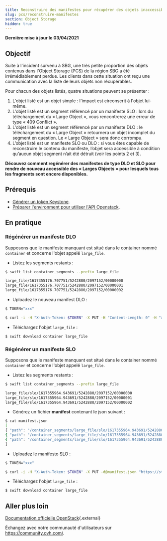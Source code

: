 ```yaml
---
title: Reconstruire des manifestes pour récupérer des objets inaccessibles
slug: pcs/reconstruire-manifestes
section: Object Storage
hidden: true
---
```


**Dernière mise à jour le 03/04/2021**

## Objectif

Suite à l'incident survenu à SBG, une très petite proportion des objets contenus dans l'Object Storage (PCS) de la région SBG a été irrémédiablement perdue. Les clients dans cette situation ont reçu une communication avec la liste de leurs objets non récupérables.

Pour chacun des objets listés, quatre situations peuvent se présenter :

1. L'objet listé est un objet simple : l'impact est circonscrit à l'objet lui-même.
2. L'objet listé est un segment référencé par un manifeste SLO : lors du téléchargement du « Large Object », vous rencontrerez une erreur de type « 409 Conflict ».
3. L'objet listé est un segment référencé par un manifeste DLO : le téléchargement du « Large Object » retournera un objet incomplet du segment en question. Le « Large Object » sera donc corrompu.
4. L’objet listé est un manifeste SLO ou DLO : si vous êtes capable de reconstruire le contenu du manifeste, l’objet sera accessible à condition qu’aucun objet segment n’ait été détruit (voir les points 2 et 3).

**Découvez comment regénérer des manifestes de type DLO et SLO pour rendre de nouveau accessible des « Larges Objects » pour lesquels tous les fragments sont encore disponibles.**

## Prérequis

- [Générer un token Keystone](https://docs.ovh.com/fr/public-cloud/gestion-des-tokens/#etape-2-recuperation-des-variables-token-id-et-endpoint-publicurl).
- [Préparer l'environment pour utiliser l'API Openstack](https://docs.ovh.com/fr/public-cloud/debuter-avec-lapi-swift/).

## En pratique

### Régénérer un manifeste DLO

Supposons que le manifeste manquant est situé dans le container nommé `container` et concerne l'objet appelé `large_file`.

- Listez les segments restants :

```bash
$ swift list container_segments --prefix large_file

large_file/1617355176.707751/5242880/2097152/00000000
large_file/1617355176.707751/5242880/2097152/00000001
large_file/1617355176.707751/5242880/2097152/00000002
```

- Uploadez le nouveau manifest DLO :

```bash
$ TOKEN="xxx"

$ curl -i -H "X-Auth-Token: $TOKEN" -X PUT -H "Content-Length: 0" -H "x-object-manifest: container_segments/large_file/1617355176.707751/5242880/2097152/" https://storage.sbg.pcs.ovh.net:443/v1/AUTH_XXX/container/large_file
```

- Téléchargez l'objet `large_file` :

```bash
$ swift download container large_file
```

### Régénérer un manifeste SLO

Supposons que le manifeste manquant est situé dans le container nommé `container` et concerne l'objet appelé `large_file`.

- Listez les segments restants :

```bash
$ swift list container_segments --prefix large_file

large_file/slo/1617355964.943691/5242880/2097152/00000000
large_file/slo/1617355964.943691/5242880/2097152/00000001
large_file/slo/1617355964.943691/5242880/2097152/00000002
```

- Générez un fichier **manifest** contenant le json suivant :

```bash
$ cat manifest.json
[
{ "path": "/container_segments/large_file/slo/1617355964.943691/5242880/2097152/00000000" },
{ "path": "/container_segments/large_file/slo/1617355964.943691/5242880/2097152/00000001" },
{ "path": "/container_segments/large_file/slo/1617355964.943691/5242880/2097152/00000002" }
]
```

- Uploadez le manifesto SLO :

```bash
$ TOKEN="xxx"

$ curl -i -H "X-Auth-Token: $TOKEN" -X PUT -d@manifest.json "https://storage.sbg.pcs.ovh.net:443/v1/AUTH_XXX/container/large_file?multipart-manifest=put"
```

- Téléchargez l'objet `large_file` :

```bash
$ swift download container large_file
```

## Aller plus loin

[Documentation officielle OpenStack](https://docs.openstack.org/swift/latest/overview_large_objects.html){.external}
 
Échangez avec notre communauté d'utilisateurs sur <https://community.ovh.com/>.
